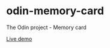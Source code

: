 # odin-memory-card
The Odin project - Memory card

[Live demo](https://cesarlevel.github.io/odin-memory-card/)

